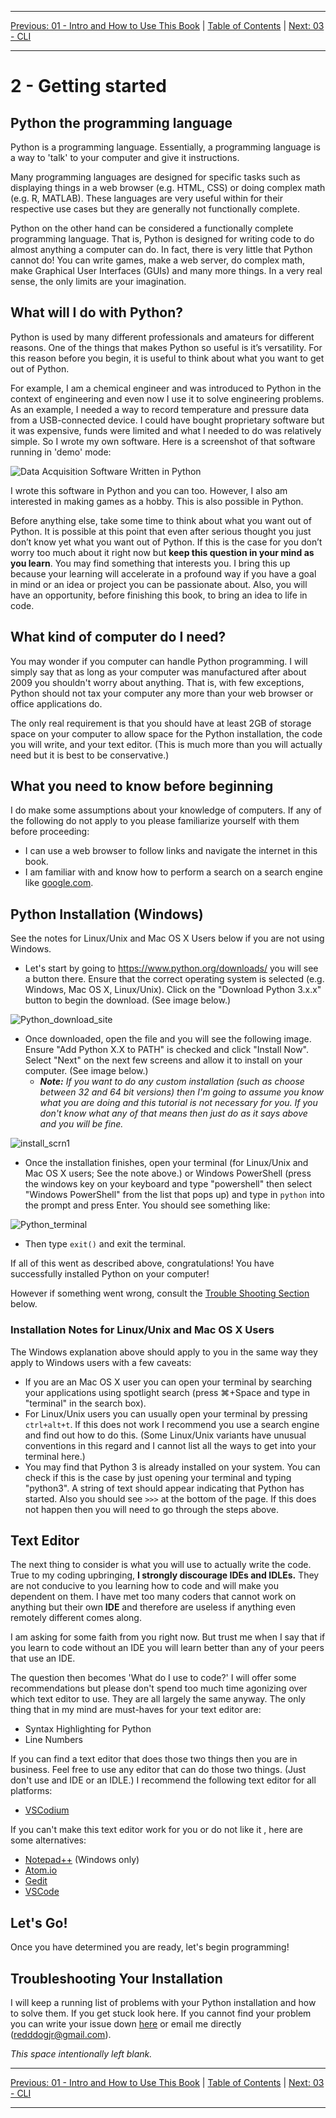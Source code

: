 <!-- Navigation -->

---

[Previous: 01 - Intro and How to Use This Book](./01-Intro-and-How-to-Use-This-Book.md) | [Table of Contents](./00-Table-of-Contents.md) | [Next: 03 - CLI ](./03-CLI.md)

---
<!-- End Navigation -->

# 2 - Getting started 

## Python the programming language

Python is a programming language. Essentially, a programming language is a way to 'talk' to your computer and give it instructions.

Many programming languages are designed for specific tasks such as displaying things in a web browser (e.g. HTML, CSS) or doing complex math (e.g. R, MATLAB). These languages are very useful within for their respective use cases but they are generally not functionally complete.

Python on the other hand can be considered a functionally complete programming language. That is, Python is designed for writing code to do almost anything a computer can do. In fact, there is very little that Python cannot do! You can write games, make a web server, do complex math, make Graphical User Interfaces (GUIs) and many more things. In a very real sense, the only limits are your imagination.

## What will I do with Python?

Python is used by many different professionals and amateurs for different reasons. One of the things that makes Python so useful is it’s versatility. For this reason before you begin, it is useful to think about what you want to get out of Python. 

For example, I am a chemical engineer and was introduced to Python in the context of engineering and even now I use it to solve engineering problems. As an example, I needed a way to record temperature and pressure data from a USB-connected device. I could have bought proprietary software but it was expensive, funds were limited and what I needed to do was relatively simple. So I wrote my own software. Here is a screenshot of that software running in 'demo' mode:

![Data Acquisition Software Written in Python](./media/tada_example.png)

I wrote this software in Python and you can too. However, I also am interested in making games as a hobby. This is also possible in Python.

Before anything else, take some time to think about what you want out of Python. It is possible at this point that even after serious thought you just don’t know yet what you want out of Python. If this is the case for you don’t worry too much about it right now but **keep this question in your mind as you learn**. You may find something that interests you. I bring this up because your learning will accelerate in a profound way if you have a goal in mind or an idea or project you can be passionate about. Also, you will have an opportunity, before finishing this book, to bring an idea to life in code.

## What kind of computer do I need?

You may wonder if you computer can handle Python programming. I will simply say that as long as your computer was manufactured after about 2009 you shouldn't worry about anything. That is, with few exceptions, Python should not tax your computer any more than your web browser or office applications do.

The only real requirement is that you should have at least 2GB of storage space on your computer to allow space for the Python installation, the code you will write, and your text editor. (This is much more than you will actually need but it is best to be conservative.)

## What you need to know before beginning

I do make some assumptions about your knowledge of computers. If any of the following do not apply to you please familiarize yourself with them before proceeding:

- I can use a web browser to follow links and navigate the internet in this book. 
- I am familiar with and know how to perform a search on a search engine like [google.com](https://www.google.com/).

## Python Installation (Windows)

See the notes for Linux/Unix and Mac OS X Users below if you are not using Windows.

- Let's start by going to <https://www.python.org/downloads/> you will see a button there. Ensure that the correct operating system is selected (e.g. Windows, Mac OS X, Linux/Unix). Click on the "Download Python 3.x.x" button to begin the download. (See image below.)

 ![Python_download_site](./media/python_download_site.JPG)

- Once downloaded, open the file and you will see the following image. Ensure "Add Python X.X to PATH" is checked and click "Install Now". Select "Next" on the next few screens and allow it to install on your computer. (See image below.)
  - ***Note:*** *If you want to do any custom installation (such as choose between 32 and 64 bit versions) then I'm going to assume you know what you are doing and this tutorial is not necessary for you. If you don't know what any of that means then just do as it says above and you will be fine.*


![install_scrn1](./media/install_scrn1.JPG)

- Once the installation finishes, open your terminal (for Linux/Unix and Mac OS X users; See the note above.) or Windows PowerShell (press the windows key on your keyboard and type "powershell" then select "Windows PowerShell" from the list that pops up) and type in `python` into the prompt and press Enter. You should see something like:

![Python_terminal](./media/python_terminal.JPG)

- Then type `exit()` and exit the terminal.

If all of this went as described above, congratulations! You have successfully installed Python on your computer!

However if something went wrong, consult the [Trouble Shooting Section](#troubleshooting-your-installation) below.

### Installation Notes for Linux/Unix and Mac OS X Users

The Windows explanation above should apply to you in the same way they apply to Windows users with a few caveats:

- If you are an Mac OS X user you can open your terminal by searching your applications using spotlight search (press &#8984;+Space and type in "terminal" in the search box). 
- For Linux/Unix users you can usually open your terminal by pressing `ctrl+alt+t`. If this does not work I recommend you use a search engine and find out how to do this. (Some Linux/Unix variants have unusual conventions in this regard and I cannot list all the ways to get into your terminal here.) 
- You may find that Python 3 is already installed on your system. You can check if this is the case by just opening your terminal and typing "python3". A string of text should appear indicating that Python has started. Also you should see `>>>` at the bottom of the page. If this does not happen then you will need to go through the steps above.

## Text Editor

The next thing to consider is what you will use to actually write the code. True to my coding upbringing, **I strongly discourage IDEs and IDLEs.** They are not conducive to you learning how to code and will make you dependent on them. I have met too many coders that cannot work on anything but their own **IDE** and therefore are useless if anything even remotely different comes along.

I am asking for some faith from you right now. But trust me when I say that if you learn to code without an IDE you will learn better than any of your peers that use an IDE.

The question then becomes 'What do I use to code?' I will offer some recommendations but please don't spend too much time agonizing over which text editor to use. They are all largely the same anyway. The only thing that in my mind are must-haves for your text editor are:
 - Syntax Highlighting for Python
 - Line Numbers

If you can find a text editor that does those two things then you are in business. Feel free to use any editor that can do those two things. (Just don't use and IDE or an IDLE.) I recommend the following text editor for all platforms:

 - [VSCodium](https://vscodium.com/)

If you can't make this text editor work for you or do not like it , here are some alternatives: 

- [Notepad++](https://notepad-plus-plus.org/) (Windows only)
- [Atom.io](https://atom.io/)
- [Gedit](https://wiki.gnome.org/Apps/Gedit)
- [VSCode](https://code.visualstudio.com/)

## Let's Go!

Once you have determined you are ready, let's begin programming!

## Troubleshooting Your Installation

I will keep a running list of problems with your Python installation and how to solve them. If you get stuck look here. If you cannot find your problem you can write your issue down [here](https://github.com/flythereddflagg/flythereddflagg.github.io/issues) or email me directly (redddogjr@gmail.com).

<!-- - **Sample problem...** Sample Solution...-->

*This space intentionally left blank.*

<!-- Navigation -->

---

[Previous: 01 - Intro and How to Use This Book](./01-Intro-and-How-to-Use-This-Book.md) | [Table of Contents](./00-Table-of-Contents.md) | [Next: 03 - CLI ](./03-CLI.md)

---
<!-- End Navigation -->
